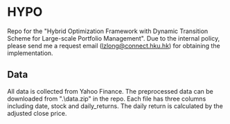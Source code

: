 # HYPO
Repo for the "Hybrid Optimization Framework with Dynamic Transition Scheme for Large-scale Portfolio Management". Due to the internal policy, please send me a request email (lzlong@connect.hku.hk) for obtaining the implementation.

## Data 
All data is collected from Yahoo Finance. The preprocessed data can be downloaded from ".\data.zip" in the repo. Each file has three columns including date, stock and daily_returns. The daily return is calculated by the adjusted close price.


